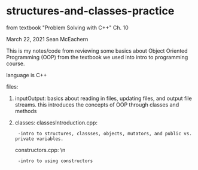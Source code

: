 # structures-and-classes-practice
from textbook "Problem Solving with C++" Ch. 10

March 22, 2021
Sean McEachern

This is my notes/code from reviewing some basics about Object Oriented Programming (OOP) from the textbook we used into intro to programming course.

language is C++

files:
1. inputOutput: 
    basics about reading in files, updating files, and output file streams. this introduces the concepts of OOP through classes and methods
    
2. classes:
    classesIntroduction.cpp:
    
        -intro to structures, classses, objects, mutators, and public vs. private variables.
    constructors.cpp: \n
    
        -intro to using constructors
    
    
    

